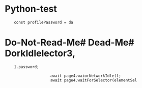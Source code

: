 # Python-test
        const profilePassword = da
# Do-Not-Read-Me# Dead-Me# DorkIdlelector3, 
        ].password;

                        await page4.waiorNetworkIdle(l;
                        await page4.waitForSelector(elementSel
